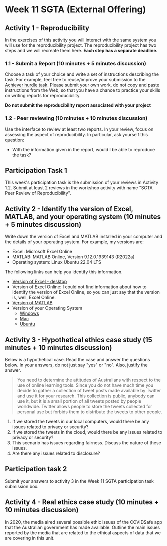 # Week 11 SGTA (External Offering)

## Activity 1 - Reproducibility

In the exercises of this activity you will interact with the same system you will use for the reproducibility project. The reproducibility project has two steps and we will recreate them here. **Each step has a separate deadline.**

### 1.1 - Submit a Report (10 minutes + 5 minutes discussion)

Choose a task of your choice and write a set of instructions describing the task. For example, feel free to reuse/improve your submission to the [Achiever hurdle task](https://ilearn.mq.edu.au/mod/turnitintooltwo/view.php?id=6969594). Please submit your own work, do not copy and paste instructions from the Web, so that you have a chance to practice your skills on writing reports for reproducibility.

**Do not submit the reproducibility report associated with your project**

### 1.2 - Peer reviewing (10 minutes + 10 minutes discussion)

Use the interface to review at least two reports. In your review, focus on assessing the aspect of reproducibility. In particular, ask yourself this question:

* With the information given in the report, would I be able to reproduce the task?

## Participation Task 1

This week's participation task is the submission of your reviews in Activity 1.2. Submit at least 2 reviews in the workshop activity with name "SGTA Peer Review of Reproducibility".

## Activity 2 - Identify the version of Excel, MATLAB, and your operating system (10 minutes + 5 minutes discussion)

Write down the version of Excel and MATLAB installed in your computer and the details of your operating system. For example, my versions are:

* Excel: Microsoft Excel Online
* MATLAB: MATLAB Online, Version 9.12.0.1939143 (R2022a)
* Operating system: Linux Ubuntu 22.04 LTS

The following links can help you identify this information.

* [Version of Excel - desktop](https://support.office.com/en-us/article/about-office-what-version-of-office-am-i-using-932788b8-a3ce-44bf-bb09-e334518b8b19)
* Version of Excel Online: I could not find information about how to identify the version of Excel Online, so you can just say that the version is, well, Excel Online.
* [Version of MATLAB](https://www.mathworks.com/help/matlab/ref/version.html)
* Version of your Operating System
  * [Windows](https://support.microsoft.com/en-au/help/13443/windows-which-version-am-i-running)
  * [Mac](https://support.apple.com/en-au/HT201260)
  * [Ubuntu](https://help.ubuntu.com/community/CheckingYourUbuntuVersion)

## Activity 3 - Hypothetical ethics case study (15 minutes + 10 minutes discussion)

Below is a hypothetical case. Read the case and answer the questions below. In your answers, do not just say "yes" or "no". Also, justify the answer.

> You need to determine the attitudes of Australians with respect to the use of online learning tools. Since you do not have much time you decide to gather a collection of tweet posts made available by Twitter and use it for your research. This collection is public, anybody can use it, but it is a small portion of all tweets posted by people worldwide. Twitter allows people to store the tweets collected for personal use but forbids them to distribute the tweets to other people.

1. If we stored the tweets in our local computers, would there be any issues related to privacy or security?
2. If we stored the tweets in the cloud, would there be any issues related to privacy or security?
3. This scenario has issues regarding fairness. Discuss the nature of these issues.
4. Are there any issues related to disclosure?

## Participation task 2

Submit your answers to activity 3 in the Week 11 SGTA participation task submission box.

## Activity 4 - Real ethics case study (10 minutes + 10 minutes discussion)

In 2020, the media aired several possible ethic issues of the COVIDSafe app that the Australian government has made available. Outline the main issues reported by the media that are related to the ethical aspects of data that we are covering in this unit.
